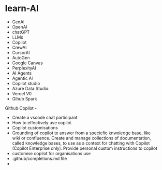 # learn-AI
- GenAI
- OpenAI
- chatGPT
- LLMs
- Copilot
- CrewAI
- CursorAI
- AutoGen
- Google Canvas
- PerplexityAI
- AI Agents
- Agentic AI
- Copilot studio
- Azure Data Studio
- Vercel V0
- Gihub Spark

Github Copilot - 
- Create a vscode chat participant
- How to effectively use copilot
- Copilot customisations
- Grounding of copilot to answer from a specicfic knwoledge base, like wiki or confluence. Create and manage collections of documentation, called knowledge bases, to use as a context for chatting with Copilot (Copilot Enterprise only). Provide personal custom instructions to copilot
- customise copilot for organisations use
- .github/completions.md file
- 
